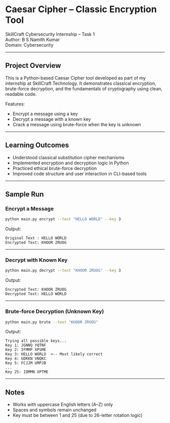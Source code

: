 # Caesar Cipher – Classic Encryption Tool

  SkillCraft Cybersecurity Internship – Task 1    
  Author:   B S Namith Kumar  
  Domain:   Cybersecurity

---

## Project Overview

This is a Python-based Caesar Cipher tool developed as part of my internship at SkillCraft Technology. It demonstrates classical encryption, brute-force decryption, and the fundamentals of cryptography using clean, readable code.

  Features:  

- Encrypt a message using a key  
- Decrypt a message with a known key  
- Crack a message using brute-force when the key is unknown

---

## Learning Outcomes

- Understood classical substitution cipher mechanisms  
- Implemented encryption and decryption logic in Python  
- Practiced ethical brute-force decryption  
- Improved code structure and user interaction in CLI-based tools

---

## Sample Run

### Encrypt a Message
```bash
python main.py encrypt --text "HELLO WORLD" --key 3
```
  Output:  
```
Original Text : HELLO WORLD  
Encrypted Text: KHOOR ZRUOG
```

---

### Decrypt with Known Key
```bash
python main.py decrypt --text "KHOOR ZRUOG" --key 3
```
  Output:  
```
Encrypted Text: KHOOR ZRUOG  
Decrypted Text: HELLO WORLD
```

---

### Brute-force Decryption (Unknown Key)
```bash
python main.py brute --text "KHOOR ZRUOG"
```
  Output:  
```
Trying all possible keys...  
Key 1: JGNNQ YQTNF  
Key 2: IFMMP XPSME  
Key 3: HELLO WORLD  <-- Most likely correct  
Key 4: GDKKN VNQKC  
Key 5: FCJJM UMPJB  
...
Key 25: IDMMN XPTME
```

---

## Notes

- Works with   uppercase English letters (A–Z)   only  
- Spaces and symbols remain unchanged  
- Key must be between 1 and 25 (due to 26-letter rotation logic)
